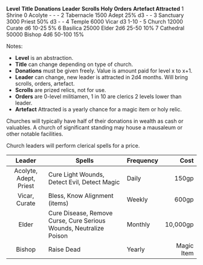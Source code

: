 **Level**	**Title**		**Donations**	**Leader**		**Scrolls**		**Holy Orders**		**Artefact Attracted**
1			Shrine			0				Acolyte			-				-					-
2			Tabernacle		1500			Adept			25% d3			-					-
3			Sanctuary		3000			Priest			50% d3			-					-
4			Temple			6000			Vicar			d3				1-10				-
5			Church			12000			Curate			d6				10-25				5%
6			Basilica		25000			Elder			2d6				25-50				10%
7			Cathedral		50000			Bishop			4d6				50-100				15%


Notes:
- **Level** is an abstraction.
- **Title** can change depending on type of church.
- **Donations** must be given freely. Value is amount paid for level x to x+1.
- **Leader** can change, new leader is attracted in 2d4 months. Will bring scrolls, orders, artefact.
- **Scrolls** are prized relics, not for use.
- **Orders** are 0-level militiamen, 1 in 10 are clerics 2 levels lower than leader.
- **Artefact** Attracted is a yearly chance for a magic item or holy relic.

Churches will typically have half of their donations in wealth as cash or valuables.
A church of significant standing may house a mausaleum or other notable facilities.

Church leaders will perform clerical spells for a price.

**Leader**             |**Spells**                                                         |**Frequency**|**Cost**
:---------------------:|-------------------------------------------------------------------|-------------|-------:
Acolyte, Adept, Priest |Cure Light Wounds, Detect Evil, Detect Magic	                   |Daily        |150gp
Vicar, Curate          |Bless, Know Alignment (items)                                      |Weekly       |600gp
Elder                  |Cure Disease, Remove Curse, Cure Serious Wounds, Neutralize Poison |Monthly      |10,000gp	
Bishop                 |Raise Dead                                                         |Yearly       |Magic Item